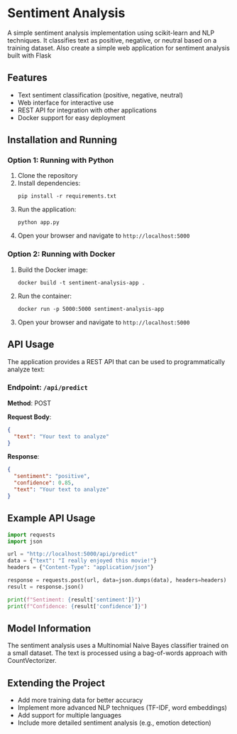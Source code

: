 # Sentiment Analysis 

A simple sentiment analysis implementation using
scikit-learn and NLP techniques. It classifies text as positive, 
negative, or neutral based on a training dataset. Also create a simple web application for sentiment analysis built with Flask

## Features

- Text sentiment classification (positive, negative, neutral)
- Web interface for interactive use
- REST API for integration with other applications
- Docker support for easy deployment

## Installation and Running

### Option 1: Running with Python

1. Clone the repository
2. Install dependencies:
   ```
   pip install -r requirements.txt
   ```
3. Run the application:
   ```
   python app.py
   ```
4. Open your browser and navigate to `http://localhost:5000`

### Option 2: Running with Docker

1. Build the Docker image:
   ```
   docker build -t sentiment-analysis-app .
   ```
2. Run the container:
   ```
   docker run -p 5000:5000 sentiment-analysis-app
   ```
3. Open your browser and navigate to `http://localhost:5000`

## API Usage

The application provides a REST API that can be used to programmatically analyze text:

### Endpoint: `/api/predict`

**Method**: POST

**Request Body**:
```json
{
  "text": "Your text to analyze"
}
```

**Response**:
```json
{
  "sentiment": "positive",
  "confidence": 0.85,
  "text": "Your text to analyze"
}
```

## Example API Usage

```python
import requests
import json

url = "http://localhost:5000/api/predict"
data = {"text": "I really enjoyed this movie!"}
headers = {"Content-Type": "application/json"}

response = requests.post(url, data=json.dumps(data), headers=headers)
result = response.json()

print(f"Sentiment: {result['sentiment']}")
print(f"Confidence: {result['confidence']}")
```

## Model Information

The sentiment analysis uses a Multinomial Naive Bayes classifier trained on a small dataset. The text is processed using a bag-of-words approach with CountVectorizer.



## Extending the Project

- Add more training data for better accuracy
- Implement more advanced NLP techniques (TF-IDF, word embeddings)
- Add support for multiple languages
- Include more detailed sentiment analysis (e.g., emotion detection)
